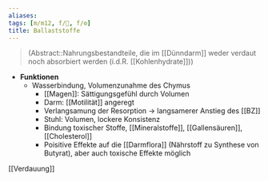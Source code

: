 ```yaml
---
aliases: 
tags: [m/m12, f/💩, f/⚙️]
title: Ballaststoffe
---
```

> (Abstract::Nahrungsbestandteile, die im [[Dünndarm]] weder verdaut noch absorbiert werden (i.d.R. [[Kohlenhydrate]]))
- **Funktionen**
    - Wasserbindung, Volumenzunahme des Chymus
        - [[Magen]]: Sättigungsgefühl durch Volumen
        - Darm: [[Motilität]] angeregt
        - Verlangsamung der Resorption → langsamerer Anstieg des [[BZ]]
        - Stuhl: Volumen, lockere Konsistenz
        - Bindung toxischer Stoffe, [[Mineralstoffe]], [[Gallensäuren]], [[Cholesterol]]
        - Poisitive Effekte auf die [[Darmflora]] (Nährstoff zu Synthese von Butyrat), aber auch toxische Effekte möglich

[[Verdauung]]